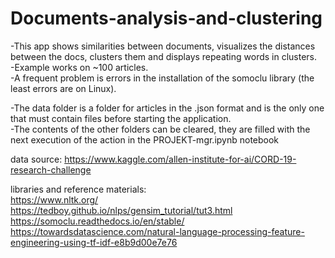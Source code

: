 # Documents-analysis-and-clustering
-This app shows similarities between documents, visualizes the distances between the docs, clusters them and displays repeating words in clusters.<br>
-Example works on ~100 articles.<br>
-A frequent problem is errors in the installation of the somoclu library (the least errors are on Linux). <br>

-The data folder is a folder for articles in the .json format and is the only one that must contain files before starting the application.<br>
-The contents of the other folders can be cleared, they are filled with the next execution of the action in the PROJEKT-mgr.ipynb notebook<br>

data source: https://www.kaggle.com/allen-institute-for-ai/CORD-19-research-challenge <br>

libraries and reference materials: <br>
https://www.nltk.org/ <br>
https://tedboy.github.io/nlps/gensim_tutorial/tut3.html <br>
https://somoclu.readthedocs.io/en/stable/ <br>
https://towardsdatascience.com/natural-language-processing-feature-engineering-using-tf-idf-e8b9d00e7e76 <br>
